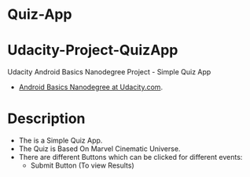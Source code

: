 # Quiz-App

# Udacity-Project-QuizApp
Udacity Android Basics Nanodegree Project - Simple Quiz App
- [Android Basics Nanodegree at Udacity.com](https://www.udacity.com/course/android-basics-nanodegree-by-google--nd803).

# Description
- The is a Simple Quiz App.
- The Quiz is Based On Marvel Cinematic Universe.
- There are different Buttons which can be clicked for different events:
  - Submit Button (To view Results)
